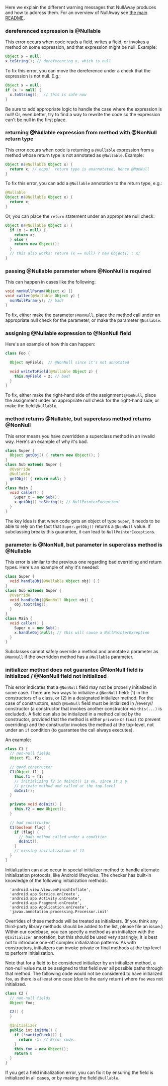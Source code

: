 Here we explain the different warning messages that NullAway produces and how to address them.  For an overview of NullAway see [the main README](https://github.com/uber/NullAway/blob/master/README.md).

### dereferenced expression is @Nullable

This error occurs when code reads a field, writes a field, or invokes a method on some expression, and that expression might be null.  Example:

```java
Object x = null;
x.toString(); // dereferencing x, which is null
```

To fix this error, you can move the dereference under a check that the expression is not null.  E.g.:

```java
Object x = null;
if (x != null) {
  x.toString();  // this is safe now
}
```

Be sure to add appropriate logic to handle the case where the expression is null!  Or, even better, try to find a way to rewrite the code so the expression can't be null in the first place.

### returning @Nullable expression from method with @NonNull return type

This error occurs when code is returning a `@Nullable` expression from a method whose return type is not annotated as `@Nullable`.  Example:

```java
Object m(@Nullable Object x) {
  return x; // oops!  return type is unannotated, hence @NonNull
}
```

To fix this error, you can add a `@Nullable` annotation to the return type, e.g.:

```java
@Nullable
Object m(@Nullable Object x) {
  return x; 
}
```

Or, you can place the `return` statement under an appropriate null check:

```java
Object m(@Nullable Object x) {
  if (x != null) {
    return x;
  } else {
    return new Object();
  }
  // this also works: return (x == null) ? new Object() : x;
}
```

### passing @Nullable parameter where @NonNull is required

This can happen in cases like the following:
```java
void nonNullParam(Object x) {}
void caller(@Nullable Object y) {
  nonNullParam(y); // bad!
}
```
To fix, either make the parameter `@NonNull`, place the method call under an appropriate null check for the parameter, or make the parameter `@Nullable`.

### assigning @Nullable expression to @NonNull field

Here's an example of how this can happen:
```java
class Foo {

  Object myField;  // @NonNull since it's not annotated

  void writeToField(@Nullable Object z) {
    this.myField = z; // bad!
  }
}
```

To fix, either make the right-hand side of the assignment `@NonNull`, place the assignment under an appropriate null check for the right-hand side, or make the field `@Nullable`.

### method returns @Nullable, but superclass method returns @NonNull

This error means you have overridden a superclass method in an invalid way.  Here's an example of why it's bad.

```java
class Super {
  Object getObj() { return new Object(); }
}
class Sub extends Super {
  @Override
  @Nullable 
  getObj() { return null; }
}
class Main {
  void caller() {
    Super x = new Sub();
    x.getObj().toString(); // NullPointerException!
  }
}
```

The key idea is that when code gets an object of type `Super`, it needs to be able to rely on the fact that `Super.getObj()` returns a `@NonNull` value.  If subclassing breaks this guarantee, it can lead to `NullPointerException`s.  

### parameter is @NonNull, but parameter in superclass method is @Nullable

This error is similar to the previous one regarding bad overriding and return types.  Here's an example of why it's needed:
```java
class Super {
  void handleObj(@Nullable Object obj) { }
}
class Sub extends Super {
  @Override
  void handleObj(@NonNull Object obj) { 
    obj.toString(); 
  }
}
class Main {
  void caller() {
    Super x = new Sub();
    x.handleObj(null); // this will cause a NullPointerException
  }
}
```
Subclasses cannot safely override a method and annotate a parameter as `@NonNull` if the overridden method has a `@Nullable` parameter.

### initializer method does not guarantee @NonNull field is initialized / @NonNull field  not initialized

This error indicates that a `@NonNull` field may not be properly initialized in some case.  There are two ways to initialize a `@NonNull` field: (1) in the constructors of a class, or (2) in a designated initializer method.  For the case of constructors, each `@NonNull` field must be initialized in //every// constructor (a constructor that invokes another constructor via `this(...)` is excluded).  A field can also be initialized in a method called by the constructor, provided that the method is either `private` or `final` (to prevent overriding) and the constructor invokes the method at the top-level, not under an `if` condition (to guarantee the call always executes).

An example:
```java
class C1 {
  // non-null fields
  Object f1, f2;

  // good constructor
  C1(Object f1) {
    this.f1 = f1;
    // initializing f2 in doInit() is ok, since it's a
    // private method and called at the top-level
    doInit();
  }

  private void doInit() {
    this.f2 = new Object();
  }

  // bad constructor
  C1(boolean flag) {
    if (flag) {      
      // bad: method called under a condition
      doInit();
    }
    // missing initialization of f1
  }
} 
```

Initialization can also occur in special initializer method to handle alternate initialization protocols, like Android lifecycles.  The checker has built-in knowledge of the following initialization methods:
```
  'android.view.View.onFinishInflate',
  'android.app.Service.onCreate',
  'android.app.Activity.onCreate',
  'android.app.Fragment.onCreate',
  'android.app.Application.onCreate',
  'javax.annotation.processing.Processor.init'
```
Overrides of these methods will be treated as initializers.  (If you think any third-party library methods should be added to the list, please file an issue.)  Within our codebase, you can specify a method as an initializer with the `@Initializer` annotation, but this should be used very sparingly; it is best not to introduce one-off complex initialization patterns.  As with constructors, initializers can invoke private or final methods at the top level to perform initialization.

Note that for a field to be considered initializer by an initializer method, a non-null value must be assigned to that field over all possible paths through that method. The following code would not be considered to have initialized `foo`, as there is at least one case (due to the early return) where `foo` was not initialized.

```java
class C2 {
  // non-null fields
  Object foo;

  C2() {
  }

  @Initializer
  public int initMe() {
    if (!sanityCheck()) {
      return -1; // Error code.
    }
    this.foo = new Object();
    return 0
  }
}
```

If you get a field initialization error, you can fix it by ensuring the field is initialized in all cases, or by making the field `@Nullable`.
